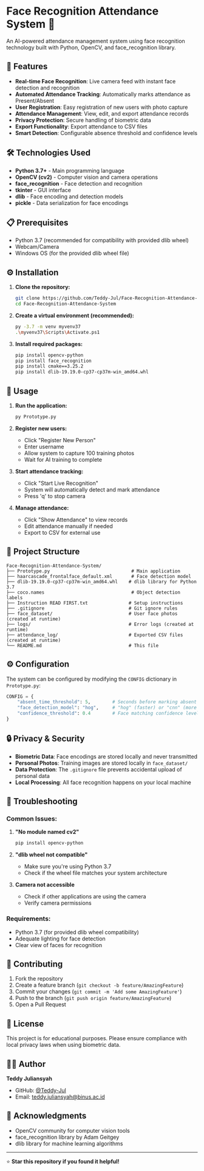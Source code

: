 # Face Recognition Attendance System 🎯

An AI-powered attendance management system using face recognition technology built with Python, OpenCV, and face_recognition library.

## 🌟 Features

- **Real-time Face Recognition**: Live camera feed with instant face detection and recognition
- **Automated Attendance Tracking**: Automatically marks attendance as Present/Absent
- **User Registration**: Easy registration of new users with photo capture
- **Attendance Management**: View, edit, and export attendance records
- **Privacy Protection**: Secure handling of biometric data
- **Export Functionality**: Export attendance to CSV files
- **Smart Detection**: Configurable absence threshold and confidence levels

## 🛠️ Technologies Used

- **Python 3.7+** - Main programming language
- **OpenCV (cv2)** - Computer vision and camera operations
- **face_recognition** - Face detection and recognition
- **tkinter** - GUI interface
- **dlib** - Face encoding and detection models
- **pickle** - Data serialization for face encodings

## 📋 Prerequisites

- Python 3.7 (recommended for compatibility with provided dlib wheel)
- Webcam/Camera
- Windows OS (for the provided dlib wheel file)

## ⚙️ Installation

1. **Clone the repository:**
   ```bash
   git clone https://github.com/Teddy-Jul/Face-Recognition-Attendance-System.git
   cd Face-Recognition-Attendance-System
   ```

2. **Create a virtual environment (recommended):**
   ```bash
   py -3.7 -m venv myvenv37
   .\myvenv37\Scripts\Activate.ps1
   ```

3. **Install required packages:**
   ```bash
   pip install opencv-python
   pip install face_recognition
   pip install cmake==3.25.2
   pip install dlib-19.19.0-cp37-cp37m-win_amd64.whl
   ```

## 🚀 Usage

1. **Run the application:**
   ```bash
   py Prototype.py
   ```

2. **Register new users:**
   - Click "Register New Person"
   - Enter username
   - Allow system to capture 100 training photos
   - Wait for AI training to complete

3. **Start attendance tracking:**
   - Click "Start Live Recognition"
   - System will automatically detect and mark attendance
   - Press 'q' to stop camera

4. **Manage attendance:**
   - Click "Show Attendance" to view records
   - Edit attendance manually if needed
   - Export to CSV for external use

## 📁 Project Structure

```
Face-Recognition-Attendance-System/
├── Prototype.py                              # Main application
├── haarcascade_frontalface_default.xml       # Face detection model
├── dlib-19.19.0-cp37-cp37m-win_amd64.whl    # dlib library for Python 3.7
├── coco.names                                # Object detection labels
├── Instruction READ FIRST.txt               # Setup instructions
├── .gitignore                               # Git ignore rules
├── face_dataset/                            # User face photos (created at runtime)
├── logs/                                    # Error logs (created at runtime)
├── attendance_log/                          # Exported CSV files (created at runtime)
└── README.md                                # This file
```

## ⚙️ Configuration

The system can be configured by modifying the `CONFIG` dictionary in `Prototype.py`:

```python
CONFIG = {
    "absent_time_threshold": 5,        # Seconds before marking absent
    "face_detection_model": "hog",     # "hog" (faster) or "cnn" (more accurate)
    "confidence_threshold": 0.4        # Face matching confidence level
}
```

## 🔒 Privacy & Security

- **Biometric Data**: Face encodings are stored locally and never transmitted
- **Personal Photos**: Training images are stored locally in `face_dataset/`
- **Data Protection**: The `.gitignore` file prevents accidental upload of personal data
- **Local Processing**: All face recognition happens on your local machine

## 🔧 Troubleshooting

### Common Issues:

1. **"No module named cv2"**
   ```bash
   pip install opencv-python
   ```

2. **"dlib wheel not compatible"**
   - Make sure you're using Python 3.7
   - Check if the wheel file matches your system architecture

3. **Camera not accessible**
   - Check if other applications are using the camera
   - Verify camera permissions

### Requirements:
- Python 3.7 (for provided dlib wheel compatibility)
- Adequate lighting for face detection
- Clear view of faces for recognition

## 🤝 Contributing

1. Fork the repository
2. Create a feature branch (`git checkout -b feature/AmazingFeature`)
3. Commit your changes (`git commit -m 'Add some AmazingFeature'`)
4. Push to the branch (`git push origin feature/AmazingFeature`)
5. Open a Pull Request

## 📝 License

This project is for educational purposes. Please ensure compliance with local privacy laws when using biometric data.

## 👨‍💻 Author

**Teddy Juliansyah**
- GitHub: [@Teddy-Jul](https://github.com/Teddy-Jul)
- Email: teddy.juliansyah@binus.ac.id

## 🙏 Acknowledgments

- OpenCV community for computer vision tools
- face_recognition library by Adam Geitgey
- dlib library for machine learning algorithms

---

⭐ **Star this repository if you found it helpful!**